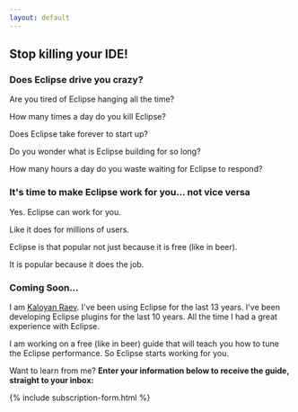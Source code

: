 ```yaml
---
layout: default
---
```


## Stop killing your IDE!

### Does Eclipse drive you crazy?

Are you tired of Eclipse hanging all the time?

How many times a day do you kill Eclipse?

Does Eclipse take forever to start up?

Do you wonder what is Eclipse building for so long?

How many hours a day do you waste waiting for Eclipse to respond?

### It's time to make Eclipse work for you... not vice versa

Yes. Eclipse can work for you.

Like it does for millions of users.

Eclipse is that popular not just because it is free (like in beer).

It is popular because it does the job.

### Coming Soon...

I am [Kaloyan Raev](https://about.me/kaloyanraev). I've been using Eclipse for the last 13 years. I've been developing Eclipse plugins for the last 10 years. All the time I had a great experience with Eclipse.

I am working on a free (like in beer) guide that will teach you how to tune the Eclipse performance. So Eclipse starts working for you.

Want to learn from me? **Enter your information below to receive the guide, straight to your inbox:**

{% include subscription-form.html %}


